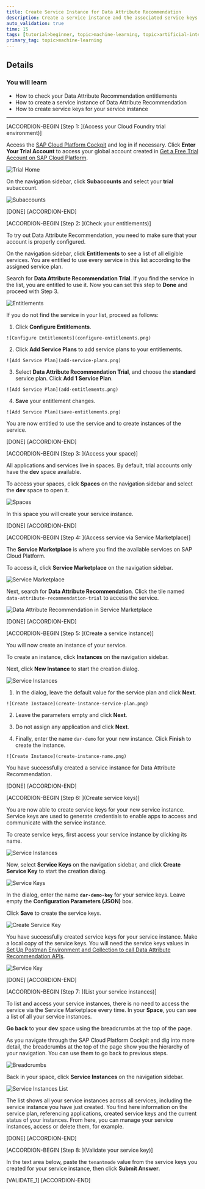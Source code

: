 ```yaml
---
title: Create Service Instance for Data Attribute Recommendation
description: Create a service instance and the associated service keys for Data Attribute Recommendation, one of the SAP AI Business Services, using the SAP Cloud Platform trial cockpit.
auto_validation: true
time: 15
tags: [tutorial>beginner, topic>machine-learning, topic>artificial-intelligence, products>sap-cloud-platform, products>sap-ai-business-services, products>data-attribute-recommendation]
primary_tag: topic>machine-learning
---
```


## Details
### You will learn
  - How to check your Data Attribute Recommendation entitlements
  - How to create a service instance of Data Attribute Recommendation
  - How to create service keys for your service instance

---

[ACCORDION-BEGIN [Step 1: ](Access your Cloud Foundry trial environment)]

Access the [SAP Cloud Platform Cockpit](https://cockpit.hanatrial.ondemand.com/cockpit/#/home/trial) and log in if necessary. Click **Enter Your Trial Account** to access your global account created in [Get a Free Trial Account on SAP Cloud Platform](hcp-create-trial-account).

![Trial Home](cockpit-home.png)

On the navigation sidebar, click **Subaccounts** and select your **trial** subaccount.

![Subaccounts](enter-trial-account.png)

[DONE]
[ACCORDION-END]


[ACCORDION-BEGIN [Step 2: ](Check your entitlements)]

To try out Data Attribute Recommendation, you need to make sure that your account is properly configured.

On the navigation sidebar, click **Entitlements** to see a list of all eligible services. You are entitled to use every service in this list according to the assigned service plan.

Search for **Data Attribute Recommendation Trial**. If you find the service in the list, you are entitled to use it. Now you can set this step to **Done** and proceed with Step 3.

![Entitlements](check-entitlements.png)

If you do not find the service in your list, proceed as follows:

  1. Click **Configure Entitlements**.

    ![Configure Entitlements](configure-entitlements.png)

  2. Click **Add Service Plans** to add service plans to your entitlements.

    ![Add Service Plan](add-service-plans.png)

  3. Select **Data Attribute Recommendation Trial**, and choose the **standard** service plan. Click **Add 1 Service Plan**.

    ![Add Service Plan](add-entitlements.png)

  4. **Save** your entitlement changes.

    ![Add Service Plan](save-entitlements.png)    

You are now entitled to use the service and to create instances of the service.

[DONE]
[ACCORDION-END]


[ACCORDION-BEGIN [Step 3: ](Access your space)]

All applications and services live in spaces. By default, trial accounts only have the **dev** space available.

To access your spaces, click **Spaces** on the navigation sidebar and select the **dev** space to open it.

![Spaces](access-space.png)

In this space you will create your service instance.

[DONE]
[ACCORDION-END]


[ACCORDION-BEGIN [Step 4: ](Access service via Service Marketplace)]

The **Service Marketplace** is where you find the available services on SAP Cloud Platform.

To access it, click **Service Marketplace** on the navigation sidebar.

![Service Marketplace](access-service-marketplace.png)

Next, search for **Data Attribute Recommendation**. Click the tile named `data-attribute-recommendation-trial` to access the service.

![Data Attribute Recommendation in Service Marketplace](access-dar.png)

[DONE]
[ACCORDION-END]


[ACCORDION-BEGIN [Step 5: ](Create a service instance)]

You will now create an instance of your service.

To create an instance, click **Instances** on the navigation sidebar.

Next, click **New Instance** to start the creation dialog.

![Service Instances](create-instance.png)

  1. In the dialog, leave the default value for the service plan and click **Next**.

    ![Create Instance](create-instance-service-plan.png)

  2. Leave the parameters empty and click **Next**.

  3. Do not assign any application and click **Next**.

  4. Finally, enter the name `dar-demo` for your new instance. Click **Finish** to create the instance.

    ![Create Instance](create-instance-name.png)

You have successfully created a service instance for Data Attribute Recommendation.

[DONE]
[ACCORDION-END]


[ACCORDION-BEGIN [Step 6: ](Create service keys)]

You are now able to create service keys for your new service instance. Service keys are used to generate credentials to enable apps to access and communicate with the service instance.

To create service keys, first access your service instance by clicking its name.

![Service Instances](access-instance.png)

Now, select **Service Keys** on the navigation sidebar, and click **Create Service Key** to start the creation dialog.

![Service Keys](create-service-keys.png)

In the dialog, enter the name **`dar-demo-key`** for your service keys. Leave empty the **Configuration Parameters (JSON)** box.

 Click **Save** to create the service keys.

![Create Service Key](create-service-key-name.png)

You have successfully created service keys for your service instance. Make a local copy of the service keys. You will need the service keys values in [Set Up Postman Environment and Collection to call Data Attribute Recommendation APIs](cp-aibus-dar-setup-postman).

![Service Key](service-key.png)

[DONE]
[ACCORDION-END]


[ACCORDION-BEGIN [Step 7: ](List your service instances)]

To list and access your service instances, there is no need to access the service via the Service Marketplace every time. In your **Space**, you can see a list of all your service instances.

**Go back** to your **dev** space using the breadcrumbs at the top of the page.

As you navigate through the SAP Cloud Platform Cockpit and dig into more detail, the breadcrumbs at the top of the page show you the hierarchy of your navigation. You can use them to go back to previous steps.

![Breadcrumbs](nav-back-breadcrumbs.png)

Back in your space, click **Service Instances** on the navigation sidebar.

![Service Instances List](service-instances-list.png)

The list shows all your service instances across all services, including the service instance you have just created. You find here information on the service plan, referencing applications, created service keys and the current status of your instances. From here, you can manage your service instances, access or delete them, for example.

[DONE]
[ACCORDION-END]


[ACCORDION-BEGIN [Step 8: ](Validate your service key)]

In the text area below, paste the `tenantmode` value from the service keys you created for your service instance, then click **Submit Answer**.

[VALIDATE_1]
[ACCORDION-END]
